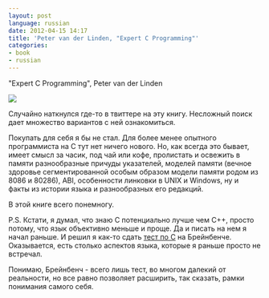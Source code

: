 ```yaml
---
layout: post
language: russian
date: 2012-04-15 14:17
title: 'Peter van der Linden, "Expert C Programming"'
categories:
- book
- russian
---
```

"Expert C Programming", Peter van der Linden

<a href="http://www.amazon.co.uk/gp/product/0131774298/ref=as_li_tf_il?ie=UTF8&tag=prodiy-21&linkCode=as2&camp=1634&creative=6738&creativeASIN=0131774298"><img border="0" src="http://ws.assoc-amazon.co.uk/widgets/q?_encoding=UTF8&Format=_SL160_&ASIN=0131774298&MarketPlace=GB&ID=AsinImage&WS=1&tag=prodiy-21&ServiceVersion=20070822" ></a><img src="http://www.assoc-amazon.co.uk/e/ir?t=prodiy-21&l=as2&o=2&a=0131774298" width="1" height="1" border="0" alt="" style="border:none !important; margin:0px !important;" />

Случайно наткнулся где-то в твиттере на эту книгу. Несложный поиск дает множество вариантов c ней ознакомиться.

Покупать для себя я бы не стал. Для более менее опытного программиста на С тут нет ничего нового. Но, как всегда это бывает, имеет смысл за часик, под чай или кофе, пролистать и освежить в памяти разнообразные причуды указателей, моделей памяти (вечное здоровье сегментированной особым образом модели памяти родом из 8086 и 80286), ABI, особенности линковки в UNIX и Windows, ну и факты из истории языка и разнообразных его редакций.

В этой книге всего понемногу. 

P.S. Кстати, я думал, что знаю C потенциально лучше чем С++, просто потому, что язык объективно меньше и проще. Да и писать на нем я начал раньше. И решил я как-то сдать [тест по С][Brainbench C] на Брейнбенче. Оказывается, есть столько аспектов языка, которые я раньше просто не встречал. 

Понимаю, Брейнбенч - всего лишь тест, во многом далекий от реальности, но все равно позволяет расширить, так сказать, рамки понимания самого себя. 

[Brainbench C]: http://www.brainbench.com/xml/bb/common/testcenter/taketest.xml?testId=52